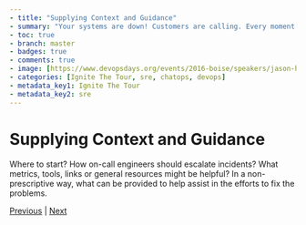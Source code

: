 ```yaml
---
- title: "Supplying Context and Guidance"
- summary: "Your systems are down! Customers are calling. Every moment counts. What do you do?"
- toc: true
- branch: master
- badges: true
- comments: true
- image: [https://www.devopsdays.org/events/2016-boise/speakers/jason-hand.jpg]
- categories: [Ignite The Tour, sre, chatops, devops]
- metadata_key1: Ignite The Tour
- metadata_key2: sre
---
```


# Supplying Context and Guidance

Where to start? How on-call engineers should escalate incidents? What metrics, tools, links or general resources might be helpful? In a non-prescriptive way, what can be provided to help assist in the efforts to fix the problems.

[Previous](2020-02-25-TTR.html) | [Next](index.html)
